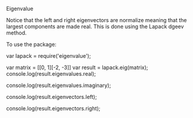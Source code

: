 
Eigenvalue

Notice that the left and right eigenvectors are normalize meaning that the largest components are made real.
This is done using the Lapack dgeev method.

To use the package:

var lapack = require('eigenvalue');

var matrix = [[0, 1][-2, -3]]
var result = lapack.eig(matrix);
console.log(result.eigenvalues.real);

console.log(result.eigenvalues.imaginary);

console.log(result.eigenvectors.left);

console.log(result.eigenvectors.right);